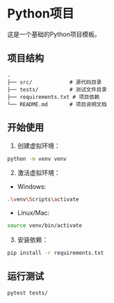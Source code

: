 # Python项目

这是一个基础的Python项目模板。

## 项目结构

```
.
├── src/            # 源代码目录
├── tests/          # 测试文件目录
├── requirements.txt # 项目依赖
└── README.md       # 项目说明文档
```

## 开始使用

1. 创建虚拟环境：
```bash
python -m venv venv
```

2. 激活虚拟环境：
- Windows:
```bash
.\venv\Scripts\activate
```
- Linux/Mac:
```bash
source venv/bin/activate
```

3. 安装依赖：
```bash
pip install -r requirements.txt
```

## 运行测试
```bash
pytest tests/
```
